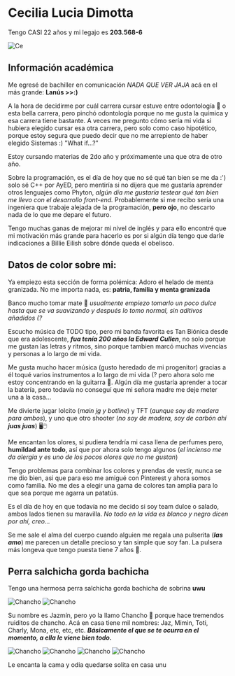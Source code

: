 # Cecilia Lucia Dimotta
Tengo CASI 22 años y mi legajo es **203.568-6**

![Ce](ce.jpg)

## Información académica 
Me egresé de bachiller en comunicación *NADA QUE VER JAJA* acá en el más grande: **Lanús >>:)**

A la hora de decidirme por cuál carrera cursar estuve entre odontología 🦷 o esta bella carrera, pero pinchó odontología porque no me gusta la química y esa carrera tiene bastante. 
A veces me pregunto cómo sería mi vida si hubiera elegido cursar esa otra carrera, pero solo como caso hipotético, porque estoy segura que puedo decir que no me arrepiento de haber elegido Sistemas :) "What if...?"

Estoy cursando materias de 2do año y próximamente una que otra de otro año. 

Sobre la programación, es el día de hoy que no sé qué tan bien se me da :') solo sé C++ por AyED, pero mentiría si no dijera que me gustaría aprender otros lenguajes como Phyton, *algún día me gustaría testear qué tan bien me llevo con el desarrollo front-end.* 
Probablemente si me recibo sería una ingeniera que trabaje alejada de la programación, **pero ojo**, no descarto nada de lo que me depare el futuro.

Tengo muchas ganas de mejorar mi nivel de inglés y para ello encontré que mi motivación más grande para hacerlo es por si algún día tengo que darle indicaciones a Billie Eilish sobre dónde queda el obelisco. 

## Datos de color sobre mi: 
Ya empiezo esta sección de forma polémica: Adoro el helado de menta granizada. No me importa nada, es: **patria, familia y menta granizada**

Banco mucho tomar mate 🧉 *usualmente empiezo tomarlo un poco dulce hasta que se va suavizando y después lo tomo normal, sin aditivos añadidos (?*

Escucho música de TODO tipo, pero mi banda favorita es Tan Biónica desde que era adolescente, ***fua tenía 200 años la Edward Cullen***, no solo porque me gustan las letras y ritmos, sino 
porque tambien marcó muchas vivencias y personas a lo largo de mi vida.

Me gusta mucho hacer música (gusto heredado de mi progenitor) gracias a él toqué varios instrumentos a lo largo de mi vida (? pero ahora solo me estoy concentrando en la guitarra 🎸. 
Algún día me gustaría aprender a tocar la batería, pero todavía no conseguí que mi señora madre me deje meter una a la casa...


Me divierte jugar lolcito (*main jg y botline*) y TFT (*aunque soy de madera para ambos*), y uno que otro shooter (*no soy de madera, soy de carbón ahí* ***juas juas***) 🖥🖱

Me encantan los olores, si pudiera tendría mi casa llena de perfumes pero, **humildad ante todo**, así que por ahora solo tengo algunos (*el incienso me da alergia y es uno de los pocos olores que no me gustan*)

Tengo problemas para combinar los colores y prendas de vestir, nunca se me dio bien, asi que para eso me amigué con Pinterest y ahora somos como familia. No me des a elegir una gama de colores tan amplia para lo que sea porque me agarra un patatús.


Es el día de hoy en que todavía no me decido si soy team dulce o salado, ambos lados tienen su maravilla. *No todo en la vida es blanco y negro dicen por ahí, creo...*


Se me sale el alma del cuerpo cuando alguien me regala una pulserita (***las amo***) me parecen un detalle precioso y tan simple que soy fan. La pulsera más longeva que tengo puesta tiene 7 años 🤶.


## Perra salchicha gorda bachicha

Tengo una hermosa perra salchicha gorda bachicha de sobrina **uwu**

![Chancho](chancho1.jpg)
![Chancho](chancho2.jpg)

Su nombre es Jazmín, pero yo la llamo Chancho 🐷 porque hace tremendos ruiditos de chancho. Acá en casa tiene mil nombres: Jaz, Mimin, Toti, Charly, Mona, etc, etc, etc. ***Básicamente el que se te ocurra en el momento, a ella le viene bien todo.***

![Chancho](chancho3.jpg)
![Chancho](chancho4.jpg)
![Chancho](chancho5.jpg)
![Chancho](chancho6.jpg)

Le encanta la cama y odia quedarse solita en casa unu

